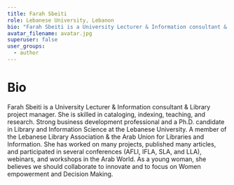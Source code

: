 ```yaml
---
title: Farah Sbeiti 
role: Lebanese University, Lebanon
bio: "Farah Sbeiti is a University Lecturer & Information consultant & Library project manager. She is skilled in cataloging, indexing, teaching, and research. Strong business development professional and a Ph.D. candidate in Library and Information Science at the Lebanese University. A member of the Lebanese Library Association & the Arab Union for Libraries and Information. She has worked on many projects, published many articles, and participated in several conferences (AFLI, IFLA, SLA, and LLA), webinars, and workshops in the Arab World. As a young woman, she believes we should collaborate to innovate and to focus on Women empowerment and Decision Making."
avatar_filename: avatar.jpg
superuser: false
user_groups:
  - author
---
```


# Bio
Farah Sbeiti is a University Lecturer & Information consultant & Library project manager. She is skilled in cataloging, indexing, teaching, and research. Strong business development professional and a Ph.D. candidate in Library and Information Science at the Lebanese University. A member of the Lebanese Library Association & the Arab Union for Libraries and Information. She has worked on many projects, published many articles, and participated in several conferences (AFLI, IFLA, SLA, and LLA), webinars, and workshops in the Arab World. As a young woman, she believes we should collaborate to innovate and to focus on Women empowerment and Decision Making.